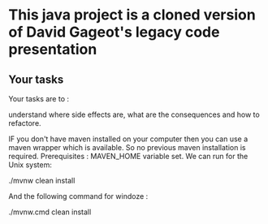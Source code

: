 # This java project is a cloned version of David Gageot's legacy code presentation

## Your tasks

Your tasks are to :

understand where side effects are, what are the consequences and how to refactore.

IF you don't have maven installed on your computer then you can use a maven wrapper which is available. 
So no previous maven installation is required.
Prerequisites : MAVEN_HOME variable set.
We can run for the Unix system:
	
./mvnw clean install

And the following command for windoze :
	
./mvnw.cmd clean install